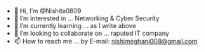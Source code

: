 - 👋 Hi, I’m @Nishita0809
- 👀 I’m interested in ... Networking & Cyber Security
- 🌱 I’m currently learning ... as I write above
- 💞️ I’m looking to collaborate on ... raputed IT company
- 📫 How to reach me ... by E-mail: nishimeghani008@gmail.com

<!---
Nishita0809/Nishita0809 is a ✨ special ✨ repository because its `README.md` (this file) appears on your GitHub profile.
You can click the Preview link to take a look at your changes.
--->
